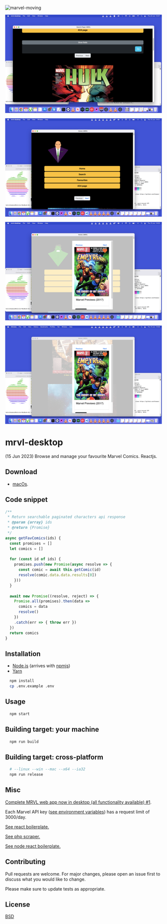 ![marvel-moving](https://user-images.githubusercontent.com/31970496/201666745-37f4c424-0557-4051-bf27-d40cd0b09780.gif)

![mrvl-desktop4.png](https://raw.githubusercontent.com/kkamara/useful/main/mrvl-desktop4.png)

![mrvl-desktop.png](https://raw.githubusercontent.com/kkamara/useful/main/mrvl-desktop.png)

![mrvl-desktop2.png](https://raw.githubusercontent.com/kkamara/useful/main/mrvl-desktop2.png)

![mrvl-desktop3.png](https://raw.githubusercontent.com/kkamara/useful/main/mrvl-desktop3.png)

# mrvl-desktop

(15 Jun 2023) Browse and manage your favourite Marvel Comics. Reactjs.

## Download

* [macOs](https://github.com/kkamara/mrvl-desktop/releases).

## Code snippet

```js
/** 
 * Return searchable paginated characters api response
 * @param {array} ids
 * @return {Promise}
 */
async getFavComics(ids) {
  const promises = []
  let comics = []

  for (const id of ids) {
    promises.push(new Promise(async resolve => {
      const comic = await this.getComic(id)
      resolve(comic.data.data.results[0])
    }))
  }

  await new Promise((resolve, reject) => {
    Promise.all(promises).then(data => 
      comics = data
      resolve()
    })  
    .catch(err => { throw err })
  })  
  return comics
}
```

## Installation

* [Node.js](https://nodejs.org/en/) (arrives with [npmjs](https://www.npmjs.com/))
* [Yarn](https://yarnpkg.com/)

```bash
  npm install
  cp .env.example .env
```

## Usage

```bash
  npm start
```

## Building target: your machine

```bash
  npm run build
```

## Building target: cross-platform

```bash
  # --linux --win --mac --x64 --ia32
  npm run release
```

## Misc

[Complete MRVL web app now in desktop (all functionality available) #1](https://github.com/kkamara/mrvl-desktop/issues/1).

Each Marvel API key ([see environment variables](https://raw.githubusercontent.com/kkamara/mrvl/main/.env.example)) has a request limit of 3000/day.

[See react boilerplate.](https://github.com/kkamara/react-boilerplate)

[See php scraper.](https://github.com/kkamara/php-scraper)

[See node react boilerplate.](https://github.com/kkamara/node-react-boilerplate)

## Contributing
Pull requests are welcome. For major changes, please open an issue first to discuss what you would like to change.

Please make sure to update tests as appropriate.

## License
[BSD](https://opensource.org/licenses/BSD-3-Clause)
